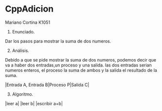 # CppAdicion
Mariano Cortina K1051

1. Enunciado.

 Dar los pasos para mostrar la suma de dos numeros.
  
2. Análisis.

 Debido a que se pide mostrar la suma de dos numeros, podemos decir que va a haber dos entradas,un proceso y una salida.
 las dos entradas serian numeros enteros, el proceso la suma de ambos y la salida el resultado de la suma.
 
 |Entrada A, Entrada B|Proceso P|Salida C|

3. Algoritmo.

 |leer a|
 |leer b|
 |escribir a+b|
